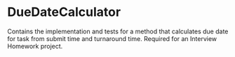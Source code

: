 # DueDateCalculator
Contains the implementation and tests for a method that calculates due date for task from submit time and turnaround time. Required for an Interview Homework project.
